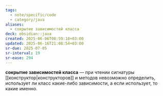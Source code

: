 ```yaml
---
tags:
  - note/specific/code
  - category/java
aliases:
  - сокрытие зависимостей класса
deck: obsidian::java
created: 2025-06-06T08:59:18+03:00
updated: 2025-06-16T21:08:54+03:00
sr-due: 2025-07-05
sr-interval: 19
sr-ease: 294
---
```


**сокрытие зависимостей класса**
—
при чтении сигнатуры [[конструктор|конструкторов]] и методов невозможно определить, использует ли класс какие-либо зависимости, а если использует, то какие именно.
